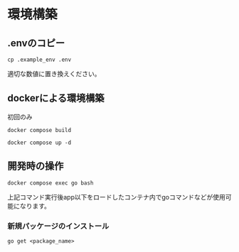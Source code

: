 # 環境構築
## .envのコピー
```
cp .example_env .env
```
適切な数値に置き換えください。
## dockerによる環境構築
初回のみ
```
docker compose build
```

```
docker compose up -d
```

## 開発時の操作
```
docker compose exec go bash
```

上記コマンド実行後app以下をロードしたコンテナ内でgoコマンドなどが使用可能になります。

### 新規パッケージのインストール
```
go get <package_name>
```
